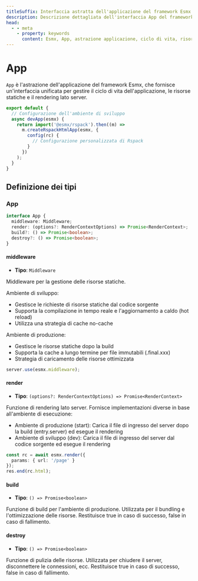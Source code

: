 ```yaml
---
titleSuffix: Interfaccia astratta dell'applicazione del framework Esmx
description: Descrizione dettagliata dell'interfaccia App del framework Esmx, inclusa la gestione del ciclo di vita dell'applicazione, la gestione delle risorse statiche e il rendering lato server, per aiutare gli sviluppatori a comprendere e utilizzare le funzionalità principali dell'applicazione.
head:
  - - meta
    - property: keywords
      content: Esmx, App, astrazione applicazione, ciclo di vita, risorse statiche, rendering lato server, API
---
```


# App

`App` è l'astrazione dell'applicazione del framework Esmx, che fornisce un'interfaccia unificata per gestire il ciclo di vita dell'applicazione, le risorse statiche e il rendering lato server.

```ts title="entry.node.ts"
export default {
  // Configurazione dell'ambiente di sviluppo
  async devApp(esmx) {
    return import('@esmx/rspack').then((m) =>
      m.createRspackHtmlApp(esmx, {
        config(rc) {
          // Configurazione personalizzata di Rspack
        }
      })
    );
  }
}
```

## Definizione dei tipi
### App

```ts
interface App {
  middleware: Middleware;
  render: (options?: RenderContextOptions) => Promise<RenderContext>;
  build?: () => Promise<boolean>;
  destroy?: () => Promise<boolean>;
}
```

#### middleware

- **Tipo**: `Middleware`

Middleware per la gestione delle risorse statiche.

Ambiente di sviluppo:
- Gestisce le richieste di risorse statiche dal codice sorgente
- Supporta la compilazione in tempo reale e l'aggiornamento a caldo (hot reload)
- Utilizza una strategia di cache no-cache

Ambiente di produzione:
- Gestisce le risorse statiche dopo la build
- Supporta la cache a lungo termine per file immutabili (.final.xxx)
- Strategia di caricamento delle risorse ottimizzata

```ts
server.use(esmx.middleware);
```

#### render

- **Tipo**: `(options?: RenderContextOptions) => Promise<RenderContext>`

Funzione di rendering lato server. Fornisce implementazioni diverse in base all'ambiente di esecuzione:
- Ambiente di produzione (start): Carica il file di ingresso del server dopo la build (entry.server) ed esegue il rendering
- Ambiente di sviluppo (dev): Carica il file di ingresso del server dal codice sorgente ed esegue il rendering

```ts
const rc = await esmx.render({
  params: { url: '/page' }
});
res.end(rc.html);
```

#### build

- **Tipo**: `() => Promise<boolean>`

Funzione di build per l'ambiente di produzione. Utilizzata per il bundling e l'ottimizzazione delle risorse. Restituisce true in caso di successo, false in caso di fallimento.

#### destroy

- **Tipo**: `() => Promise<boolean>`

Funzione di pulizia delle risorse. Utilizzata per chiudere il server, disconnettere le connessioni, ecc. Restituisce true in caso di successo, false in caso di fallimento.